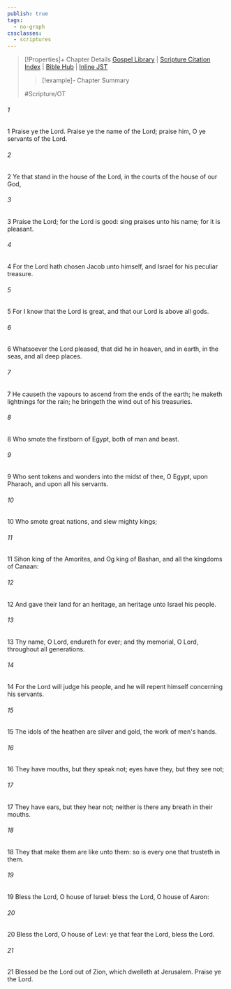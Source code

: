 ```yaml
---
publish: true
tags:
  - no-graph
cssclasses:
  - scriptures
---
```

>[!Properties]+ Chapter Details
>[Gospel Library](https://churchofjesuschrist.org/study/scriptures/ot/ps/135?lang=eng)    |    [Scripture Citation Index](https://scriptures.byu.edu/#07787::c07787)    |    [Bible Hub](https://biblehub.com/psalms/135.htm)    |    [Inline JST](https://scripturetoolbox.com/html/ic/Psalms/135.html)
>>[!example]- Chapter Summary
>> 
> 
>
>#Scripture/OT
###### 1
1 Praise ye the Lord. Praise ye the name of the Lord; praise him, O ye servants of the Lord.
###### 2
2 Ye that stand in the house of the Lord, in the courts of the house of our God,
###### 3
3 Praise the Lord; for the Lord is good: sing praises unto his name; for it is pleasant.
###### 4
4 For the Lord hath chosen Jacob unto himself, and Israel for his peculiar treasure.
###### 5
5 For I know that the Lord is great, and that our Lord is above all gods.
###### 6
6 Whatsoever the Lord pleased, that did he in heaven, and in earth, in the seas, and all deep places.
###### 7
7 He causeth the vapours to ascend from the ends of the earth; he maketh lightnings for the rain; he bringeth the wind out of his treasuries.
###### 8
8 Who smote the firstborn of Egypt, both of man and beast.
###### 9
9 Who sent tokens and wonders into the midst of thee, O Egypt, upon Pharaoh, and upon all his servants.
###### 10
10 Who smote great nations, and slew mighty kings;
###### 11
11 Sihon king of the Amorites, and Og king of Bashan, and all the kingdoms of Canaan:
###### 12
12 And gave their land for an heritage, an heritage unto Israel his people.
###### 13
13 Thy name, O Lord, endureth for ever; and thy memorial, O Lord, throughout all generations.
###### 14
14 For the Lord will judge his people, and he will repent himself concerning his servants.
###### 15
15 The idols of the heathen are silver and gold, the work of men's hands.
###### 16
16 They have mouths, but they speak not; eyes have they, but they see not;
###### 17
17 They have ears, but they hear not; neither is there any breath in their mouths.
###### 18
18 They that make them are like unto them: so is every one that trusteth in them.
###### 19
19 Bless the Lord, O house of Israel: bless the Lord, O house of Aaron:
###### 20
20 Bless the Lord, O house of Levi: ye that fear the Lord, bless the Lord.
###### 21
21 Blessed be the Lord out of Zion, which dwelleth at Jerusalem. Praise ye the Lord.
